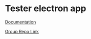 # Tester electron app
 
  
[Documentation](https://donttestturing.github.io/testElectronApp)

[Group Repo Link](https://github.com/cse110-fa22-group13/cse110-fa22-group13)

